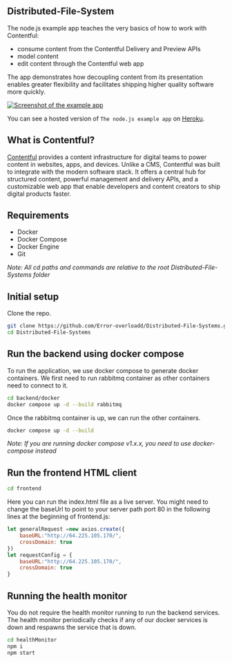 ## Distributed-File-System 

The node.js example app teaches the very basics of how to work with Contentful:

- consume content from the Contentful Delivery and Preview APIs
- model content
- edit content through the Contentful web app

The app demonstrates how decoupling content from its presentation enables greater flexibility and facilitates shipping higher quality software more quickly.

<a href="https://the-example-app-nodejs.herokuapp.com/" target="_blank"><img src="https://images.contentful.com/qz0n5cdakyl9/4GZmvrdodGM6CksMCkkAEq/700a527b8203d4d3ccd3c303c5b3e2aa/the-example-app.png" alt="Screenshot of the example app"/></a>

You can see a hosted version of `The node.js example app` on <a href="https://the-example-app-nodejs.contentful.com/" target="_blank">Heroku</a>.

## What is Contentful?

[Contentful](https://www.contentful.com) provides a content infrastructure for digital teams to power content in websites, apps, and devices. Unlike a CMS, Contentful was built to integrate with the modern software stack. It offers a central hub for structured content, powerful management and delivery APIs, and a customizable web app that enable developers and content creators to ship digital products faster.

## Requirements

* Docker
* Docker Compose
* Docker Engine
* Git

*Note: All cd paths and commands are relative to the root Distributed-File-Systems folder*
## Initial setup

Clone the repo.

```bash
git clone https://github.com/Error-overloadd/Distributed-File-Systems.git
cd Distributed-File-Systems
```

## Run the backend using docker compose

To run the application, we use docker compose to generate docker containers. We first need to run rabbitmq container as other containers need to connect to it.

```bash
cd backend/docker
docker compose up -d --build rabbitmq
```

Once the rabbitmq container is up, we can run the other containers.

```bash
docker compose up -d --build
```

*Note: If you are running docker compose v1.x.x, you need to use docker-compose instead*

## Run the frontend HTML client

```bash
cd frontend
```

Here you can run the index.html file as a live server. You might need to change the baseUrl to point to your server path port 80 in the following lines at the beginning of frontend.js:

```javascript
let generalRequest =new axios.create({
    baseURL:"http://64.225.105.170/",
    crossDomain: true
})
let requestConfig = {
    baseURL:"http://64.225.105.170/",
    crossDomain: true
}
```

## Running the health monitor

You do not require the health monitor running to run the backend services. The health monitor periodically checks if any of our docker services is down and respawns the service that is down. 

```bash
cd healthMonitor
npm i
npm start
```